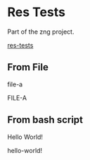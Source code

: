 # Res Tests

Part of the zng project.

[res-tests](https://zng-ui.github.io/)

## From File

file-a

FILE-A

## From bash script

Hello World!

hello-world!